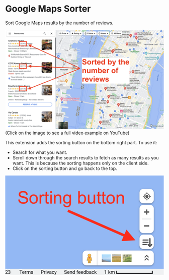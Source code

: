 # Google Maps Sorter
Sort Google Maps results by the number of reviews.

[![Watch the video](images/promo.png)](https://www.youtube.com/watch?v=rFjf9aZvy34)
(Click on the image to see a full video example on YouTube)


This extension adds the sorting button on the bottom right part. To use it:
* Search for what you want.
* Scroll down through the search results to fetch as many results as you want. This is because the sorting happens only on the client side.
* Click on the sorting button and go back to the top.

![Config](images/button.png)
